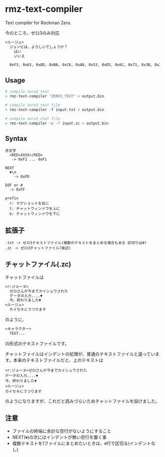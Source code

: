 # rmz-text-compiler

Text compiler for Rockman Zero.

今のところ、ゼロ3のみ対応

```txt
<ルージュ>
  ジュンビは、よろしいでしょうか？
    はい
    いいえ
```

```sh
  0xF3, 0x62, 0x8D, 0xBA, 0xC6, 0xA8, 0x53, 0xD5, 0x6C, 0x71, 0x3B, 0x28, 0x4B, 0x3B, 0x6B, 0x2A, 0x2F, 0xDD, 0xFC, 0x00, 0x00, 0x53, 0x28, 0xFC, 0x00, 0x00, 0x28, 0x28, 0x2C, 0xFF
```

## Usage

```sh
# compile zero3 text
> rmz-text-compiler "ZERO3_TEXT" > output.bin

# compile zero3 text file
> rmz-text-compiler -f input.txt > output.bin

# compile zero3 chat file
> rmz-text-compiler -c -f input.zc > output.bin
```

## Syntax

```
赤文字
  <RED>XXXX</RED>
   -> 0xF2 ... 0xF1

NEXT
  ▼\n
    -> 0xFD

EOF or #
  -> 0xFF

prefix
  r: マグショットを右に
  t: チャットウィンドウを上に
  b: チャットウィンドウを下に
```

## 拡張子

```
.txt -> ゼロ3テキストファイル(複数のテキストをまとめる場合もある 区切りは#)
.zc -> ゼロ3チャットファイル(後述)
```

## チャットファイル(.zc)

チャットファイルは

```txt
<r:ジョーヌ>
  ゼロさんが今までカイシュウされた
  データの入力....▼
  今、終わりました▼
<ルージュ>
  カイセキにうつります
```

のように、

```txt
<キャラクター>
  TEXT...
```

の形式のテキストファイルです。

チャットファイルはインデントの処理が、普通のテキストファイルと違っています。本来のテキストファイルだと、上のテキストは

```
<r:ジョーヌ>ゼロさんが今までカイシュウされた
データの入力....▼
今、終わりました▼
<ルージュ>
カイセキにうつります
```

のようになりますが、これだと読みづらいためチャットファイルを設けました。

## 注意

- ファイルの終端に余計な空行がないようにすること
- NEXT(`▼`)の次にはインデントが無い空行を置く事
- 複数テキストを1ファイルにまとめたいときは、`#`行で区切る(インデントなし)
